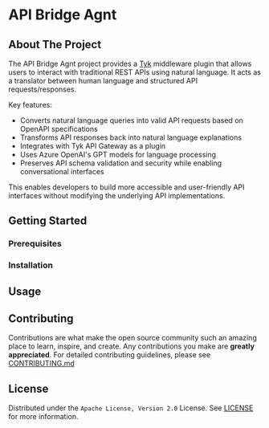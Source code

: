 # API Bridge Agnt

## About The Project

The API Bridge Agnt project provides a [Tyk](https://tyk.io/) middleware plugin that allows users to interact with traditional REST APIs
using natural language. It acts as a translator between human language and structured API requests/responses.

Key features:
- Converts natural language queries into valid API requests based on OpenAPI specifications
- Transforms API responses back into natural language explanations
- Integrates with Tyk API Gateway as a plugin
- Uses Azure OpenAI's GPT models for language processing
- Preserves API schema validation and security while enabling conversational interfaces

This enables developers to build more accessible and user-friendly API interfaces without modifying
the underlying API implementations.


## Getting Started

### Prerequisites

### Installation

## Usage

## Contributing

Contributions are what make the open source community such an amazing place to
learn, inspire, and create. Any contributions you make are **greatly
appreciated**. For detailed contributing guidelines, please see
[CONTRIBUTING.md](CONTRIBUTING.md)

## License

Distributed under the `Apache License, Version 2.0` License. See [LICENSE](LICENSE) for more
information.

